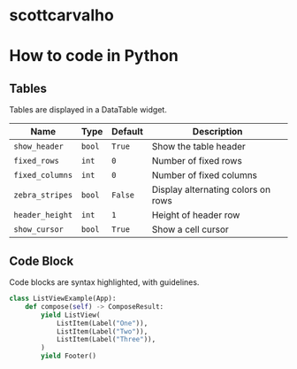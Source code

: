# scottcarvalho

# How to code in Python

## Tables

Tables are displayed in a DataTable widget.

| Name            | Type   | Default | Description                        |
| --------------- | ------ | ------- | ---------------------------------- |
| `show_header`   | `bool` | `True`  | Show the table header              |
| `fixed_rows`    | `int`  | `0`     | Number of fixed rows               |
| `fixed_columns` | `int`  | `0`     | Number of fixed columns            |
| `zebra_stripes` | `bool` | `False` | Display alternating colors on rows |
| `header_height` | `int`  | `1`     | Height of header row               |
| `show_cursor`   | `bool` | `True`  | Show a cell cursor                 |

## Code Block

Code blocks are syntax highlighted, with guidelines.

```python
class ListViewExample(App):
    def compose(self) -> ComposeResult:
        yield ListView(
            ListItem(Label("One")),
            ListItem(Label("Two")),
            ListItem(Label("Three")),
        )
        yield Footer()
```
